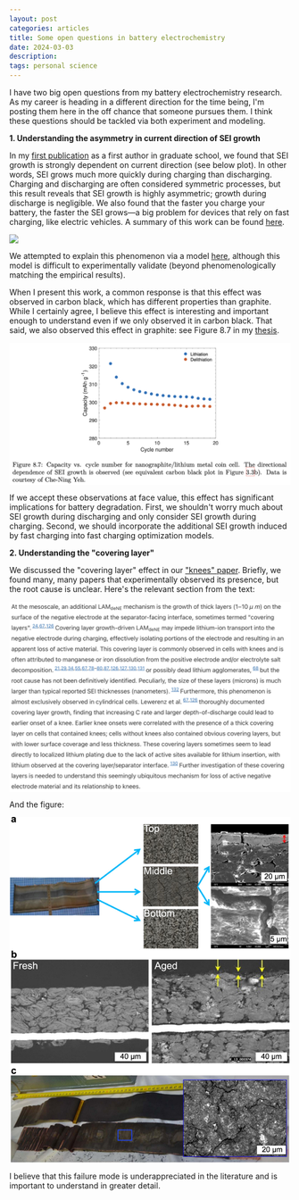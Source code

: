 ```yaml
---
layout: post
categories: articles
title: Some open questions in battery electrochemistry
date: 2024-03-03
description: 
tags: personal science
---
```


I have two big open questions from my battery electrochemistry research.
As my career is heading in a different direction for the time being, I'm posting them here in the off chance that someone pursues them.
I think these questions should be tackled via both experiment and modeling.

**1. Understanding the asymmetry in current direction of SEI growth**

In my [first publication](https://iopscience.iop.org/article/10.1149/2.0231904jes) as a first author in graduate school, we found that SEI growth is strongly dependent on current direction (see below plot).
In other words, SEI grows much more quickly during charging than discharging.
Charging and discharging are often considered symmetric processes, but this result reveals that SEI growth is highly asymmetric; growth during discharge is negligible.
We also found that the faster you charge your battery, the faster the SEI grows—a big problem for devices that rely on fast charging, like electric vehicles.
A summary of this work can be found [here](https://petermattia.com/articles/2019/03/01/SEI-electrochem.html).

<p>
<img src="/img/SEIgrowthrate_Crate.svg" style="display:block; margin-left: auto; margin-right: auto;">
</p>

We attempted to explain this phenomenon via a model [here](https://iopscience.iop.org/article/10.1149/2.0241904jes),
although this model is difficult to experimentally validate (beyond phenomenologically matching the empirical results).

When I present this work, a common response is that this effect was observed in carbon black, which has different properties
than graphite.
While I certainly agree, I believe this effect is interesting and important enough to understand even if we only observed it in carbon black.
That said, we also observed this effect in graphite: see Figure 8.7 in my [thesis](https://searchworks.stanford.edu/view/13335784).

<p>
<img src="/img/open-echem-questions/figure8_7_thesis.png" style="display:block; margin-left: auto; margin-right: auto;">
</p>

If we accept these observations at face value, this effect has significant implications for battery degradation.
First, we shouldn't worry much about SEI growth during discharging and only consider SEI growth during charging.
Second, we should incorporate the additional SEI growth induced by fast charging into fast charging optimization models.

**2. Understanding the "covering layer"**

We discussed the "covering layer" effect in our ["knees" paper](https://iopscience.iop.org/article/10.1149/1945-7111/ac6d13).
Briefly, we found many, many papers that experimentally observed its presence, but the root cause is unclear.
Here's the relevant section from the text:

<p>
<img src="/img/open-echem-questions/covering_layer_text.png" style="display:block; margin-left: auto; margin-right: auto;">
</p>

And the figure:

<p>
<img src="/img/open-echem-questions/jesac6d13f16_hr.jpg" style="display:block; margin-left: auto; margin-right: auto;">
</p>

I believe that this failure mode is underappreciated in the literature and is important to understand in greater detail.
